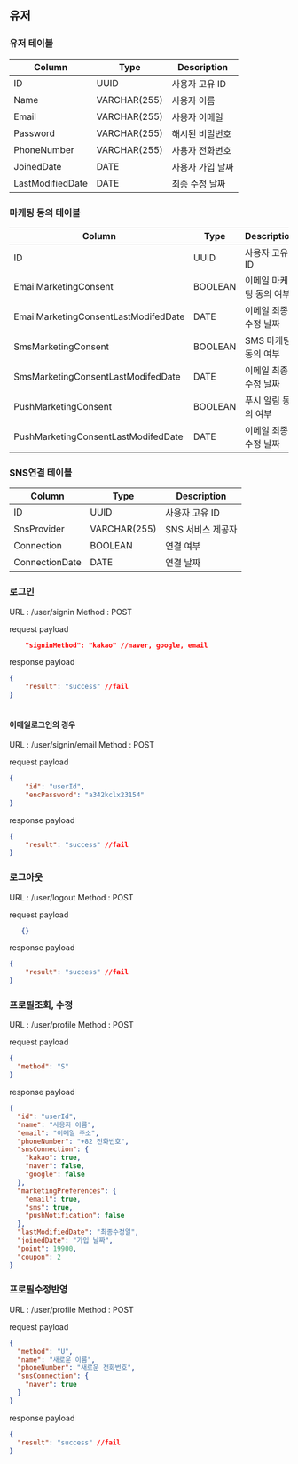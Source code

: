 ## 유저

### 유저 테이블
|Column|Type|Description|
|------|------|------------|
|ID|UUID|사용자 고유 ID|
|Name|VARCHAR(255)|사용자 이름|
|Email|VARCHAR(255)|사용자 이메일|
|Password|VARCHAR(255)|해시된 비밀번호
|PhoneNumber|VARCHAR(255)|사용자 전화번호
|JoinedDate|DATE|사용자 가입 날짜
|LastModifiedDate|DATE|최종 수정 날짜

### 마케팅 동의 테이블
|Column|Type|Description|
|------|------|------------|
|ID|UUID|사용자 고유 ID|
|EmailMarketingConsent|BOOLEAN|이메일 마케팅 동의 여부
|EmailMarketingConsentLastModifedDate|DATE|이메일 최종 수정 날짜
|SmsMarketingConsent|BOOLEAN|SMS 마케팅 동의 여부
|SmsMarketingConsentLastModifedDate|DATE|이메일 최종 수정 날짜
|PushMarketingConsent|BOOLEAN|푸시 알림 동의 여부
|PushMarketingConsentLastModifedDate|DATE|이메일 최종 수정 날짜

### SNS연결 테이블
|Column|Type|Description|
|------|------|------------|
|ID|UUID|사용자 고유 ID|
|SnsProvider|VARCHAR(255)|SNS 서비스 제공자|
|Connection|BOOLEAN|연결 여부|
|ConnectionDate|DATE|연결 날짜|

### 로그인
URL : /user/signin
Method : POST

request payload
```json
    "signinMethod": "kakao" //naver, google, email
```

response payload
```json
{
    "result": "success" //fail
}
    
```

#### 이메일로그인의 경우
URL : /user/signin/email
Method : POST

request payload
```json
{
    "id": "userId",
    "encPassword": "a342kclx23154"    
}
```

response payload
```json
{
    "result": "success" //fail
}
```

### 로그아웃
URL : /user/logout
Method : POST

request payload
```json
   {}
```

response payload
```json
{
    "result": "success" //fail
}
```

### 프로필조회, 수정
URL : /user/profile
Method : POST

request payload
```json
{
  "method": "S"
}
```

response payload
```json
{
  "id": "userId",
  "name": "사용자 이름",
  "email": "이메일 주소",
  "phoneNumber": "+82 전화번호",
  "snsConnection": {
    "kakao": true,
    "naver": false,
    "google": false
  },
  "marketingPreferences": {
    "email": true,
    "sms": true,
    "pushNotification": false
  },
  "lastModifiedDate": "최종수정일",
  "joinedDate": "가입 날짜",
  "point": 19900,
  "coupon": 2
}
```

### 프로필수정반영
URL : /user/profile
Method : POST

request payload
```json
{
  "method": "U",
  "name": "새로운 이름",
  "phoneNumber": "새로운 전화번호",
  "snsConnection": {
    "naver": true
  }
}
```

response payload
```json
{
  "result": "success" //fail
}
```